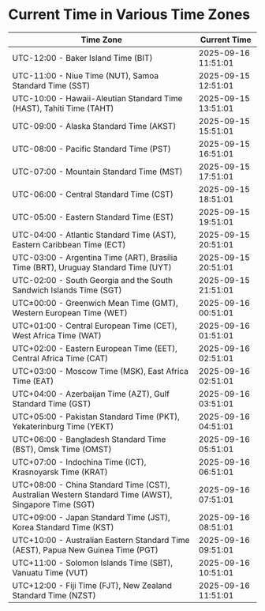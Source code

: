 # Current Time in Various Time Zones

| Time Zone | Current Time |
|-----------|--------------|
| UTC-12:00 - Baker Island Time (BIT) | 2025-09-16 11:51:01 |
| UTC-11:00 - Niue Time (NUT), Samoa Standard Time (SST) | 2025-09-15 12:51:01 |
| UTC-10:00 - Hawaii-Aleutian Standard Time (HAST), Tahiti Time (TAHT) | 2025-09-15 13:51:01 |
| UTC-09:00 - Alaska Standard Time (AKST) | 2025-09-15 15:51:01 |
| UTC-08:00 - Pacific Standard Time (PST) | 2025-09-15 16:51:01 |
| UTC-07:00 - Mountain Standard Time (MST) | 2025-09-15 17:51:01 |
| UTC-06:00 - Central Standard Time (CST) | 2025-09-15 18:51:01 |
| UTC-05:00 - Eastern Standard Time (EST) | 2025-09-15 19:51:01 |
| UTC-04:00 - Atlantic Standard Time (AST), Eastern Caribbean Time (ECT) | 2025-09-15 20:51:01 |
| UTC-03:00 - Argentina Time (ART), Brasília Time (BRT), Uruguay Standard Time (UYT) | 2025-09-15 20:51:01 |
| UTC-02:00 - South Georgia and the South Sandwich Islands Time (SGT) | 2025-09-15 21:51:01 |
| UTC±00:00 - Greenwich Mean Time (GMT), Western European Time (WET) | 2025-09-16 00:51:01 |
| UTC+01:00 - Central European Time (CET), West Africa Time (WAT) | 2025-09-16 01:51:01 |
| UTC+02:00 - Eastern European Time (EET), Central Africa Time (CAT) | 2025-09-16 02:51:01 |
| UTC+03:00 - Moscow Time (MSK), East Africa Time (EAT) | 2025-09-16 02:51:01 |
| UTC+04:00 - Azerbaijan Time (AZT), Gulf Standard Time (GST) | 2025-09-16 03:51:01 |
| UTC+05:00 - Pakistan Standard Time (PKT), Yekaterinburg Time (YEKT) | 2025-09-16 04:51:01 |
| UTC+06:00 - Bangladesh Standard Time (BST), Omsk Time (OMST) | 2025-09-16 05:51:01 |
| UTC+07:00 - Indochina Time (ICT), Krasnoyarsk Time (KRAT) | 2025-09-16 06:51:01 |
| UTC+08:00 - China Standard Time (CST), Australian Western Standard Time (AWST), Singapore Time (SGT) | 2025-09-16 07:51:01 |
| UTC+09:00 - Japan Standard Time (JST), Korea Standard Time (KST) | 2025-09-16 08:51:01 |
| UTC+10:00 - Australian Eastern Standard Time (AEST), Papua New Guinea Time (PGT) | 2025-09-16 09:51:01 |
| UTC+11:00 - Solomon Islands Time (SBT), Vanuatu Time (VUT) | 2025-09-16 10:51:01 |
| UTC+12:00 - Fiji Time (FJT), New Zealand Standard Time (NZST) | 2025-09-16 11:51:01 |
